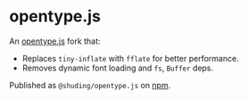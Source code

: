 # opentype.js 

An [opentype.js](https://github.com/opentypejs/opentype.js) fork that:
- Replaces `tiny-inflate` with `fflate` for better performance.
- Removes dynamic font loading and `fs`, `Buffer` deps.

Published as `@shuding/opentype.js` on [npm](https://www.npmjs.com/package/@shuding/opentype.js).
